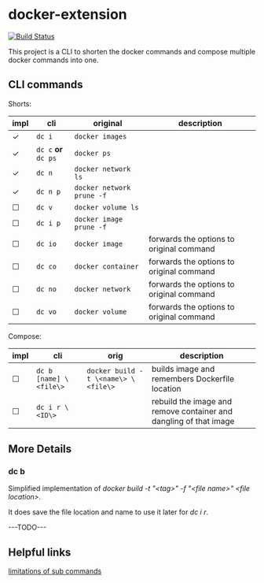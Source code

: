 # docker-extension

[![Build Status](https://travis-ci.org/NicoVogel/docker-extension.svg?branch=master)](https://travis-ci.org/NicoVogel/docker-extension)

This project is a CLI to shorten the docker commands and compose multiple docker commands into one.

## CLI commands

Shorts:

| impl    | cli                   | original                  | description                              |
|---------|-----------------------|---------------------------|------------------------------------------|
| &check; | `dc i`                | `docker images`           |                                          |
| &check; | `dc c` **or** `dc ps` | `docker ps`               |                                          |
| &check; | `dc n`                | `docker network ls`       |                                          |
| &check; | `dc n p`              | `docker network prune -f` |                                          |
| &#9744; | `dc v`                | `docker volume ls`        |                                          |
| &#9744; | `dc i p`              | `docker image prune -f`   |                                          |
| &#9744; | `dc io`               | `docker image`            | forwards the options to original command |
| &#9744; | `dc co`               | `docker container`        | forwards the options to original command |
| &#9744; | `dc no`               | `docker network`          | forwards the options to original command |
| &#9744; | `dc vo`               | `docker volume`           | forwards the options to original command |

Compose:

| impl    | cli                    | orig                                | description                                                       |
|---------|------------------------|-------------------------------------|-------------------------------------------------------------------|
| &#9744; | `dc b [name] \<file\>` | `docker build -t \<name\> \<file\>` | builds image and remembers Dockerfile location                    |
| &#9744; | `dc i r \<ID\>`        |                                     | rebuild the image and remove container and dangling of that image |

## More Details

### dc b

Simplified implementation of *docker build -t "\<tag>" -f "\<file name>" \<file location>*.

It does save the file location and name to use it later for *dc i r*.

---TODO---

## Helpful links

[limitations of sub commands](https://github.com/tj/commander.js/issues/521)


